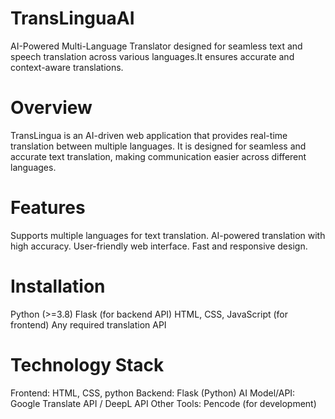 # TransLinguaAI
AI-Powered Multi-Language Translator designed for seamless text and speech translation across various languages.It ensures accurate and context-aware translations.
# Overview
TransLingua is an AI-driven web application that provides real-time translation between multiple languages. It is designed for seamless and accurate text translation, making communication easier across different languages.
# Features
Supports multiple languages for text translation.
AI-powered translation with high accuracy.
User-friendly web interface.
Fast and responsive design.
# Installation



Python (>=3.8)
Flask (for backend API)
HTML, CSS, JavaScript (for frontend)
Any required translation API 
# Technology Stack
Frontend: HTML, CSS, python
Backend: Flask (Python)
AI Model/API: Google Translate API / DeepL API
Other Tools: Pencode (for development)
